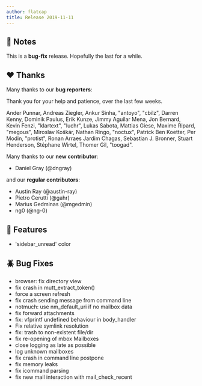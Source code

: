 ```yaml
---
author: flatcap
title: Release 2019-11-11
---
```


## :book: Notes

This is a **bug-fix** release.  Hopefully the last for a while.

## :heart: Thanks

Many thanks to our **bug reporters**:

Thank you for your help and patience, over the last few weeks.

Ander Punnar, Andreas Ziegler, Ankur Sinha, "antoyo", "cbilz", Darren Kenny,
Dominik Paulus, Erik Kunze, Jimmy Aguilar Mena, Jon Bernard, Kevin Fenzi,
"klartext", "luchr", Lukas Sabota, Mattias Giese, Maxime Ripard, "megous",
Miroslav Koškár, Nathan Ringo, "noctux", Patrick Ben Koetter, Per Modin,
"protist", Ronan Arraes Jardim Chagas, Sebastian J. Bronner, Stuart Henderson,
Stéphane Wirtel, Thomer Gil, "toogad".

Many thanks to our **new contributor**:

- Daniel Gray (@dngray)

and our **regular contributors**:

- Austin Ray (@austin-ray)
- Pietro Cerutti (@gahr)
- Marius Gedminas (@mgedmin)
- ng0 (@ng-0)

## :gift: Features

- 'sidebar_unread' color

## :beetle: Bug Fixes

- browser: fix directory view
- fix crash in mutt_extract_token()
- force a screen refresh
- fix crash sending message from command line
- notmuch: use nm_default_uri if no mailbox data
- fix forward attachments
- fix: vfprintf undefined behaviour in body_handler
- Fix relative symlink resolution
- fix: trash to non-existent file/dir
- fix re-opening of mbox Mailboxes
- close logging as late as possible
- log unknown mailboxes
- fix crash in command line postpone
- fix memory leaks
- fix icommand parsing
- fix new mail interaction with mail_check_recent
